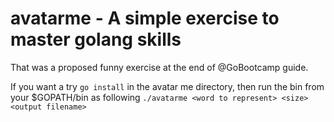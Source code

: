 # avatarme - A simple exercise to master golang skills
That was a proposed funny exercise at the end of @GoBootcamp guide. 

 If you want a try `go install` in the avatar me directory, then run the bin from your $GOPATH/bin as following `./avatarme <word to represent> <size> <output filename>` 
